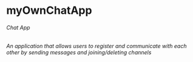 # myOwnChatApp
###### Chat App
###### An application that allows users to register and communicate with each other by sending messages and joining/deleting channels

